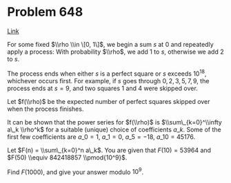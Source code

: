 # Problem 648

[Link](https://projecteuler.net/problem=648)

For some fixed $\\rho \\in \[0, 1\]$, we begin a sum $s$ at $0$ and repeatedly apply a process: With probability $\\rho$, we add $1$ to $s$, otherwise we add $2$ to $s$.

The process ends when either $s$ is a perfect square or $s$ exceeds $10^{18}$, whichever occurs first. For example, if $s$ goes through $0, 2, 3, 5, 7, 9$, the process ends at $s=9$, and two squares $1$ and $4$ were skipped over.

Let $f(\\rho)$ be the expected number of perfect squares skipped over when the process finishes.

It can be shown that the power series for $f(\\rho)$ is $\\sum\_{k=0}^\\infty a\_k \\rho^k$ for a suitable (unique) choice of coefficients $a\_k$. Some of the first few coefficients are $a\_0=1$, $a\_1=0$, $a\_5=-18$, $a\_{10}=45176$.

Let $F(n) = \\sum\_{k=0}^n a\_k$. You are given that $F(10) = 53964$ and $F(50) \\equiv 842418857 \\pmod{10^9}$.

Find $F(1000)$, and give your answer modulo $10^9$.
